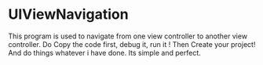# UIViewNavigation
This program is used to navigate from one view controller to another view controller.
Do Copy the code first, debug it, run it !
Then Create your project!
And do things whatever i have done.
Its simple and perfect.
